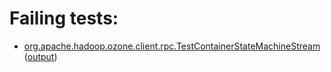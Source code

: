 # Failing tests: 

 * [org.apache.hadoop.ozone.client.rpc.TestContainerStateMachineStream](hadoop-ozone/integration-test/org.apache.hadoop.ozone.client.rpc.TestContainerStateMachineStream.txt) ([output](hadoop-ozone/integration-test/org.apache.hadoop.ozone.client.rpc.TestContainerStateMachineStream-output.txt))
